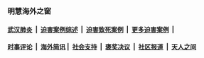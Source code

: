 
### 明慧海外之窗

####  [武汉肺炎](indexes/365.md?t=03032100) &nbsp;|&nbsp;  [迫害案例综述](indexes/328.md?t=03032100) &nbsp;|&nbsp; [迫害致死案例](indexes/277.md?t=03032100)  &nbsp;|&nbsp; [更多迫害案例](indexes/81.md?t=03032100)  &nbsp;|&nbsp; 
####  [时事评论](indexes/19.md?t=03032100) &nbsp;|&nbsp; [海外简讯](indexes/245.md?t=03032100)&nbsp;|&nbsp;  [社会支持](indexes/140.md?t=03032100) &nbsp;|&nbsp; [褒奖决议](indexes/282.md?t=03032100) &nbsp;|&nbsp; [社区报道](indexes/91.md?t=03032100)  &nbsp;|&nbsp; [天人之间](indexes/78.md?t=03032100) 

